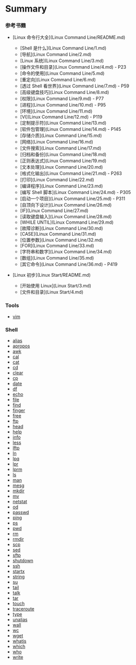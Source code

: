 # Summary


### 参考书籍

- [Linux 命令行大全](Linux Command Line/README.md)
  - [Shell 是什么](Linux Command Line/1.md)
  - [导航](Linux Command Line/2.md)
  - [Linux 系统](Linux Command Line/3.md)
  - [操作文件和目录](Linux Command Line/4.md) - P23
  - [命令的使用](Linux Command Line/5.md)
  - [重定向](Linux Command Line/6.md)
  - [透过 Shell 看世界](Linux Command Line/7.md) - P59
  - [高级键盘技巧](Linux Command Line/8.md)
  - [权限](Linux Command Line/9.md) - P77
  - [进程](Linux Command Line/10.md) - P95
  - [环境](Linux Command Line/11.md)
  - [VI](Linux Command Line/12.md) - P119
  - [定制提示符](Linux Command Line/13.md)
  - [软件包管理](Linux Command Line/14.md) - P145
  - [存储介质](Linux Command Line/15.md)
  - [网络](Linux Command Line/16.md)
  - [文件搜索](Linux Command Line/17.md)
  - [归档和备份](Linux Command Line/18.md)
  - [正则表达式](Linux Command Line/19.md)
  - [文本处理](Linux Command Line/20.md)
  - [格式化输出](Linux Command Line/21.md) - P263
  - [打印](Linux Command Line/22.md)
  - [编译程序](Linux Command Line/23.md)
  - [编写 Shell 脚本](Linux Command Line/24.md) - P305
  - [启动一个项目](Linux Command Line/25.md) - P311
  - [自顶向下设计](Linux Command Line/26.md)
  - [IF](Linux Command Line/27.md)
  - [读取键盘输入](Linux Command Line/28.md)
  - [WHILE UNTIL](Linux Command Line/29.md)
  - [故障诊断](Linux Command Line/30.md)
  - [CASE](Linux Command Line/31.md)
  - [位置参数](Linux Command Line/32.md)
  - [FOR](Linux Command Line/33.md)
  - [字符串和数字](Linux Command Line/34.md)
  - [数组](Linux Command Line/35.md)
  - [其它命令](Linux Command Line/36.md) - P419


- [Linux 初步](Linux Start/README.md)
  - [开始使用 Linux](Linux Start/3.md)
  - [文件和目录](Linux Start/4.md)


### Tools

- [vim](/Tools/vi.md)



### Shell

- [alias](Shell/alias.md)
- [apropos](Shell/apropos.md)
- [awk](Shell/awk.md)
- [cal](Shell/cal.md)
- [cat](Shell/cat.md)
- [cd](Shell/cd.md)
- [clear](Shell/clear.md)
- [cp](Shell/cp.md)
- [date](Shell/date.md)
- [df](Shell/df.md)
- [echo](Shell/echo.md)
- [file](Shell/file.md)
- [find](Shell/find.md)
- [finger](Shell/finger.md)
- [free](Shell/free.md)
- [ftp](/Shell/ftp.md)
- [head](Shell/head.md)
- [help](Shell/help.md)
- [info](Shell/info.md)
- [less](Shell/less.md)
- [lftp](/Shell/lftp.md)
- [ln](Shell/ln.md)
- [lpq](Shell/lpq.md)
- [lpr](Shell/lpr.md)
- [lprm](Shell/lprm.md)
- [ls](Shell/ls.md)
- [man](Shell/man.md)
- [mesg](Shell/mesg.md)
- [mkdir](Shell/mkdir.md)
- [mv](Shell/mv.md)
- [netstat](Shell/netstat.md)
- [od](Shell/od.md)
- [passwd](Shell/passwd.md)
- [ping](/Shell/ping.md)
- [ps](/Shell/ps.md)
- [pwd](Shell/pwd.md)
- [rm](Shell/rm.md)
- [rmdir](Shell/rmdir.md)
- [scp](/Shell/scp.md)
- [sed](Shell/sed.md)
- [sftp](/Shell/sftp.md)
- [shutdown](Shell/shutdown.md)
- [ssh](Shell/ssh.md)
- [startx](Shell/startx.md)
- [string](Shell/string.md)
- [su](Shell/su.md)
- [tail](Shell/tail.md)
- [talk](Shell/talk.md)
- [tar](Shell/tar.md)
- [touch](Shell/touch.md)
- [traceroute](/Shell/traceroute.md)
- [type](Shell/type.md)
- [unalias](Shell/unalias.md)
- [wall](Shell/wall.md)
- [wc](Shell/wc.md)
- [wget](/Shell/wget.md)
- [whatis](Shell/whatis.md)
- [which](Shell/which.md)
- [who](Shell/who.md)
- [write](Shell/write.md)
